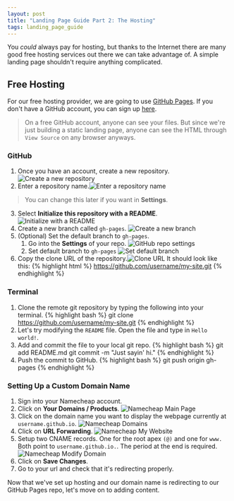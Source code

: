 ```yaml
---
layout: post
title: "Landing Page Guide Part 2: The Hosting"
tags: landing_page_guide
---
```


You _could_ always pay for hosting, but thanks to the Internet there are many good free hosting services out there we can take advantage of. A simple landing page shouldn't require anything complicated.

## Free Hosting
For our free hosting provider, we are going to use [GitHub Pages](https://pages.github.com). If you don't have a GitHub account, you can sign up [here](https://github.com/join).

> On a free GitHub account, anyone can see your files. But since we're just building a static landing page, anyone can see the HTML through `View Source` on any browser anyways.

### GitHub
1. Once you have an account, create a new repository.![Create a new repository](/assets/github-new-repo.png)
2. Enter a repository name.![Enter a repository name](/assets/github-repo-name.png) 
> You can change this later if you want in **Settings**.

3. Select **Initialize this repository with a README**.
![Initialize with a README](/assets/github-init-readme.png)
4. Create a new branch called `gh-pages`.
![Create a new branch](/assets/github-new-branch.png)
5. (Optional) Set the default branch to `gh-pages`.
	1. Go into the **Settings** of your repo.
	![GitHub repo settings](/assets/github-settings.png)
	2. Set default branch to `gh-pages`
	![Set default branch](/assets/github-default-branch.png)
6. Copy the clone URL of the repository.![Clone URL](/assets/github-clone-url.png) It should look like this: {% highlight html %} https://github.com/username/my-site.git {% endhighlight %}	

### Terminal
1. Clone the remote git repository by typing the following into your terminal. {% highlight bash %} git clone https://github.com/username/my-site.git {% endhighlight %}
2. Let's try modifying the `README` file. Open the file and type in `Hello world!`.
3. Add and commit the file to your local git repo. {% highlight bash %} git add README.md
git commit -m "Just sayin' hi." {%  endhighlight %}
4. Push the commit to GitHub. {% highlight bash %} git push origin gh-pages {%  endhighlight %}

### Setting Up a Custom Domain Name

1. Sign into your Namecheap account.
2. Click on **Your Domains / Products**.
![Namecheap Main Page](/assets/namecheap-main-page.png)
3. Click on the domain name you want to display the webpage currently at `username.github.io`.
![Namecheap Domains](/assets/namecheap-your-domains.png)
4. Click on **URL Forwarding**.
![Namecheap My Website](/assets/namecheap-my-website.png)
5. Setup two CNAME records. One for the root apex `(@)` and one for `www.` Both point to `username.github.io.`. The period at the end is required.
![Namecheap Modify Domain](/assets/namecheap-modify-domain.png)
6. Click on **Save Changes**.
7. Go to your url and check that it's redirecting properly.

Now that we've set up hosting and our domain name is redirecting to our GitHub Pages repo, let's move on to adding content.